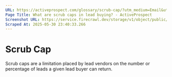 ```yaml
---
URL: https://activeprospect.com/glossary/scrub-cap/?utm_medium=Email&utm_source=Website&utm_campaign=AP-Email-InsideCBM-Jan
Page Title: What are scrub caps in lead buying? - ActiveProspect
Screenshot URL: https://service.firecrawl.dev/storage/v1/object/public/media/screenshot-c01eba51-dec1-4abd-a82c-45e553452010.png
Scraped At: 2025-05-30 23:40:33.266
---
```

# Scrub Cap

Scrub caps are a limitation placed by lead vendors on the number or percentage of leads a given lead buyer can return.



